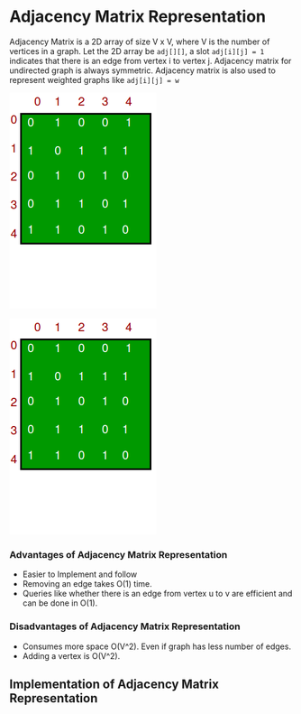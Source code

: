 # Adjacency Matrix Representation

Adjacency Matrix is a 2D array of size V x V, where V is the number of vertices in a graph. Let the 2D array be `adj[][]`, a slot `adj[i][j] = 1` indicates that there is an edge from vertex i to vertex j. Adjacency matrix for undirected graph is always symmetric. Adjacency matrix is also used to represent weighted graphs like `adj[i][j] = w`

![](../../../.gitbook/assets/image%20%283%29.png)

![Adjacency Matrix Representation of Graph](../../../.gitbook/assets/image%20%284%29.png)

### Advantages of Adjacency Matrix Representation

* Easier to Implement and follow
* Removing an edge takes O\(1\) time.
* Queries like whether there is an edge from vertex u to v are efficient and can be done in O\(1\).

### Disadvantages of Adjacency Matrix Representation

* Consumes more space O\(V^2\). Even if graph has less number of edges.
* Adding a vertex is O\(V^2\).

## Implementation of Adjacency Matrix Representation



